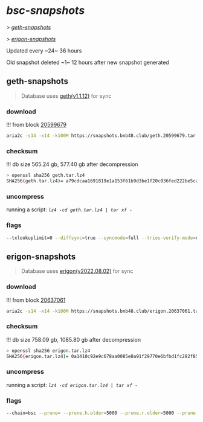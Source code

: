 # *bsc-snapshots*


*\> [geth-snapshots](#geth-snapshots)*

*\> [erigon-snapshots](#erigon-snapshots)*

Updated every ~24~ 36 hours

Old snapshot deleted ~1~ 12 hours after new snapshot generated

## geth-snapshots


> Database uses [geth(v1.1.12)](https://github.com/bnb-chain/bsc/releases/tag/v1.1.12) for sync


### download

<!-- begin_geth -->

!!! from block [20599679](https://bscscan.com/block/20599679)
```bash
aria2c -s14 -x14 -k100M https://snapshots.bnb48.club/geth.20599679.tar.lz4 -o geth.tar.lz4
```


### checksum


!!! db size 565.24 gb, 577.40 gb after decompression
```bash
> openssl sha256 geth.tar.lz4
SHA256(geth.tar.lz4)= a79cdcaa1691819e1a153f61b9d3be1f20c036fed222be5ca1b2df07bbdda2d7
```

<!-- end_geth -->

### uncompress


running a script: _`lz4 -cd geth.tar.lz4 | tar xf -`_


### flags


```bash
--txlookuplimit=0 --diffsync=true --syncmode=full --tries-verify-mode=none --pruneancient=true --diffblock=5000
```


## erigon-snapshots


> Database uses [erigon(v2022.08.02)](https://github.com/ledgerwatch/erigon/releases/tag/v2022.08.02) for sync


### download

<!-- begin_erigon -->

!!! from block [20637061](https://bscscan.com/block/20637061)
```bash
aria2c -s14 -x14 -k100M https://snapshots.bnb48.club/erigon.20637061.tar.lz4 -o erigon.tar.lz4
```


### checksum


!!! db size 758.09 gb, 1085.80 gb after decompression
```bash
> openssl sha256 erigon.tar.lz4
SHA256(erigon.tar.lz4)= 0a1410c92e9c678aa0085e8a91f29770e6bfbd1fc282f856c60ded7468d6dab9
```

<!-- end_erigon -->

### uncompress


running a script: _`lz4 -cd erigon.tar.lz4 | tar xf -`_


### flags


```bash
--chain=bsc --prune= --prune.h.older=5000 --prune.r.older=5000 --prune.t.older=5000 --prune.c.older=5000 --db.pagesize=16k
```
